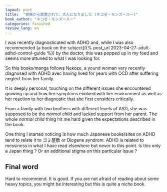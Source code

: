 ```yaml
---
layout: post
title:  "家族から放置されて、大人になりました (ネコゼ・モンズースー)"
book_author: "ネコゼ・モンズースー"
categories: finished
review_lang: en
---
```


I was recently diagnosticated with ADHD and, while I was also recommended [a book on the subject]({% post_url 2023-04-27-adult-adhd-control-guide %}) by the doctor, this was popped up in my feed and seems more attuned to what I was looking for.

So this books/manga follows Nekoze, a yound woman very recently diagnosed with ADHD avec having lived for years with OCD after suffering neglect from her family.

It is deeply personal, touching on the different issues she encountered growing up and how her symptoms evolved with her environment as well as her reaction to her diagnostic that she first considers critically.

From a family with two brothers with different levels of ASD, she was supposed to be the *normal child* and lacked support from her parent. The whole *normal child* thing hit me hard given the expectations described in the book.

One thing I started noticing is how much Japanese books/sites on ADHD tend to relate it to ゴミ屋敷 or Diogene syndrom. ADHD is related to messiness in what I have read elsewhere but never to this point. Is this only a Japan thing ? Or an additional stigma on this particular issue ?

## Final word

Hard to recommend. It is good. If you are not afraid of reading about some heavy topics, you might be interesting but this is quite a niche book.
